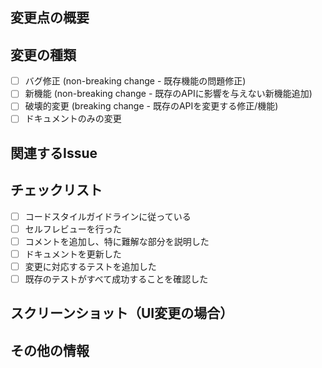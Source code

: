 ## 変更点の概要
<!-- 変更点を簡潔に説明してください -->

## 変更の種類
<!-- 当てはまるものに x を入れてください（[] → [x]） -->
- [ ] バグ修正 (non-breaking change - 既存機能の問題修正)
- [ ] 新機能 (non-breaking change - 既存のAPIに影響を与えない新機能追加)
- [ ] 破壊的変更 (breaking change - 既存のAPIを変更する修正/機能)
- [ ] ドキュメントのみの変更

## 関連するIssue
<!-- 関連するIssueがある場合はリンクを貼ってください。例：#(issue番号) -->

## チェックリスト
<!-- 当てはまるものに x を入れてください（[] → [x]） -->
- [ ] コードスタイルガイドラインに従っている
- [ ] セルフレビューを行った
- [ ] コメントを追加し、特に難解な部分を説明した
- [ ] ドキュメントを更新した
- [ ] 変更に対応するテストを追加した
- [ ] 既存のテストがすべて成功することを確認した

## スクリーンショット（UI変更の場合）
<!-- UI変更の場合、変更前後のスクリーンショットを追加してください -->

## その他の情報
<!-- レビュアーに知っておいてほしいことがあれば、ここに追加してください --> 